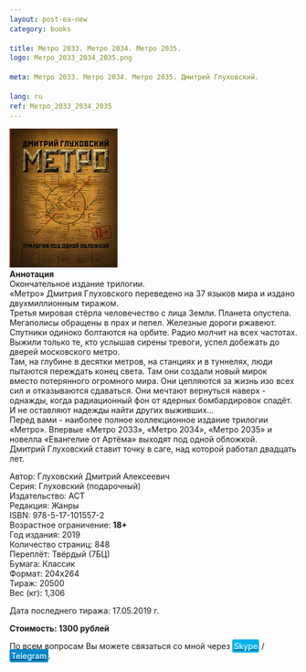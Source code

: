 ```yaml
---
layout: post-ea-new
category: books

title: Метро 2033. Метро 2034. Метро 2035.
logo: Метро_2033_2034_2035.png

meta: Метро 2033. Метро 2034. Метро 2035. Дмитрий Глуховский.

lang: ru
ref: Метро_2033_2034_2035
---
```


<a data-fancybox="gallery" href="/img/books/Метро_2033_2034_2035.png"><img src="/img/books/Метро_2033_2034_2035.png" alt=""></a>  
**Аннотация**  
Окончательное издание трилогии.  
«Метро» Дмитрия Глуховского переведено на 37 языков мира и издано двухмиллионным тиражом.  
Третья мировая стёрла человечество с лица Земли. Планета опустела. Мегаполисы обращены в прах и пепел. Железные дороги ржавеют. Спутники одиноко болтаются на орбите. Радио молчит на всех частотах. Выжили только те, кто услышав сирены тревоги, успел добежать до дверей московского метро.  
Там, на глубине в десятки метров, на станциях и в туннелях, люди пытаются переждать конец света. Там они создали новый мирок вместо потерянного огромного мира. Они цепляются за жизнь изо всех сил и отказываются сдаваться. Они мечтают вернуться наверх - однажды, когда радиационный фон от ядерных бомбардировок спадёт. И не оставляют надежды найти других выживших...  
Перед вами - наиболее полное коллекционное издание трилогии «Метро». Впервые «Метро 2033», «Метро 2034», «Метро 2035» и новелла «Евангелие от Артёма» выходят под одной обложкой.  
Дмитрий Глуховский ставит точку в саге, над которой работал двадцать лет.

Автор: Глуховский Дмитрий Алексеевич  
Серия: Глуховский (подарочный)  
Издательство: АСТ  
Редакция: Жанры  
ISBN: 978-5-17-101557-2  
Возрастное ограничение: **18+**  
Год издания: 2019  
Количество страниц: 848  
Переплёт: Твёрдый  (7БЦ)  
Бумага: Классик  
Формат: 204х264  
Тираж: 20500  
Вес (кг): 1,306

Дата последнего тиража:	17.05.2019 г.

**Стоимость: 1300 рублей**

По всем вопросам Вы можете связаться со мной через <a href="skype:chutkoy89?call" target="_blank"><span style="background-color:#00aff0; color:white; padding:3px; border-radius: 3px">Skype</span></a> / <a href="https://t.me/chutkoy" target="_blank"><span style="background-color:#0088cc; color:white; padding:3px; border-radius: 3px">Telegram</span></a>.